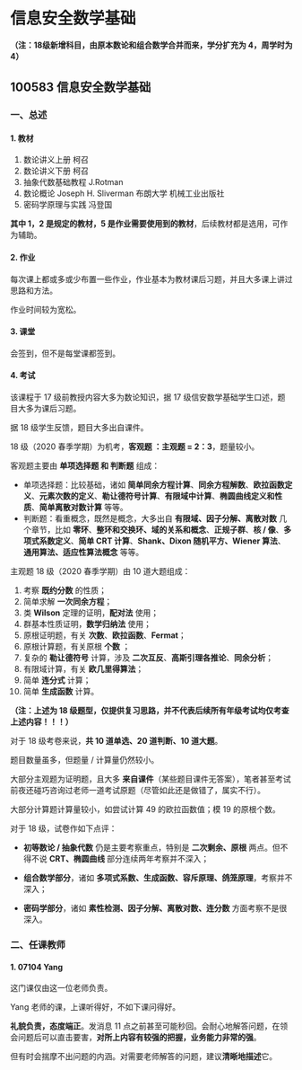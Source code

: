 # 信息安全数学基础

**（注：18级新增科目，由原本数论和组合数学合并而来，学分扩充为 4，周学时为 4）**

## 100583 信息安全数学基础

### 一、总述

#### 1. 教材

1. 数论讲义上册 柯召
2. 数论讲义下册 柯召
3. 抽象代数基础教程 J.Rotman
4. 数论概论 Joseph H. Sliverman 布朗大学 机械工业出版社
5. 密码学原理与实践 冯登国

**其中 1，2 是规定的教材，5 是作业需要使用到的教材**，后续教材都是选用，可作为辅助。



#### 2. 作业

每次课上都或多或少布置一些作业，作业基本为教材课后习题，并且大多课上讲过思路和方法。

作业时间较为宽松。



#### 3. 课堂

会签到，但不是每堂课都签到。



#### 4. 考试

该课程于 17 级前教授内容大多为数论知识，据 17 级信安数学基础学生口述，题目大多为课后习题。

据 18 级学生反馈，题目大多出自课件。

18 级（2020 春季学期）为机考，**客观题 ：主观题 = 2：3**，题量较小。

客观题主要由 **单项选择题 和 判断题** 组成：

* 单项选择题：比较基础，诸如 **简单同余方程计算**、**同余方程解数**、**欧拉函数定义**、**元素次数的定义**、**勒让德符号计算**、**有限域中计算**、**椭圆曲线定义和性质**、**简单离散对数计算** 等等。
* 判断题：看重概念，既然是概念，大多出自 **有限域、因子分解、离散对数** 几个章节，比如 **零环**、**整环和交换环、域的关系和概念**、**正规子群**、**核 / 像**、**多项式系数定义**、**简单 CRT 计算**、**Shank、Dixon 随机平方、Wiener 算法**、**通用算法、适应性算法概念** 等等。

主观题 18 级（2020 春季学期）由 10 道大题组成：

1. 考察 **既约分数** 的性质；
2. 简单求解 **一次同余方程**；
3. 类 **Wilson** 定理的证明，**配对法** 使用；
4. 群基本性质证明，**数学归纳法** 使用；
5. 原根证明题，有关 **次数**、**欧拉函数**、**Fermat**；
6. 原根计算题，有关原根 **个数** ；
7. 复杂的 **勒让德符号** 计算，涉及 **二次互反**、**高斯引理各推论**、**同余分析**；
8. 有限域计算，有关 **欧几里得算法**；
9. 简单 **连分式** 计算；
10. 简单 **生成函数** 计算。

**（注：上述为 18 级题型，仅提供复习思路，并不代表后续所有年级考试均仅考查上述内容！！！）**

对于 18 级考卷来说，**共 10 道单选、20 道判断、10 道大题**。

题目数量虽多，但题量 / 计算量仍然较小。

大部分主观题为证明题，且大多 **来自课件**（某些题目课件无答案），笔者甚至考试前夜还碰巧咨询过老师一道考试原题（尽管如此还是做错了，属实不行）。

大部分计算题计算量较小，如尝试计算 49 的欧拉函数值；模 19 的原根个数。

对于 18 级，试卷作如下点评：

* **初等数论 / 抽象代数** 仍是主要考察重点，特别是 **二次剩余、原根** 两点。但不得不说 **CRT、椭圆曲线** 部分连续两年考察并不深入；

* **组合数学部分**，诸如 **多项式系数、生成函数、容斥原理、鸽笼原理**，考察并不深入；

* **密码学部分**，诸如 **素性检测、因子分解、离散对数、连分数** 方面考察不是很深入。



### 二、任课教师

#### 1. 07104 Yang

这门课仅由这一位老师负责。

Yang 老师的课，上课听得好，不如下课问得好。

**礼貌负责，态度端正**。发消息 11 点之前甚至可能秒回。会耐心地解答问题，在领会问题后可以直击要害，**对所上内容有较强的把握，业务能力非常的强**。

但有时会揣摩不出问题的内涵。对需要老师解答的问题，建议**清晰地描述**它。

